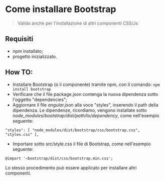# Come installare Bootstrap

> Valido anche per l'installazione di altri componenti CSS/Js

## Requisiti
+ npm installato;
+ progetto inizializzato.

## How TO:
- Installare Bootstrap (o il componente) tramite npm, con il comando:
`npm install bootstrap`
- Verificare che il file package.json contenga la nuova dipendenza sotto l'oggetto "dependencies";
- Aggiornare il file *angular.json* alla voce "styles", inserendo il path della dipendenza. Le dipendenze, ricordiamo, vengono installate sotto _node_modules/bootstrap/dist/path/to/dependency_, come nell'esempio seguente:

`
"styles": [
  "node_modules/dist/bootstrap/css/bootstrap.css",
  "styles.css"
],
`

- Importare sotto src/style.css il file di Bootstrap, come nell'esempio seguente:

`@import '~bootstrap/dist/css/bootstrap.min.css';`

Lo stesso procedimento può essere applicato per installare altri componenti.
